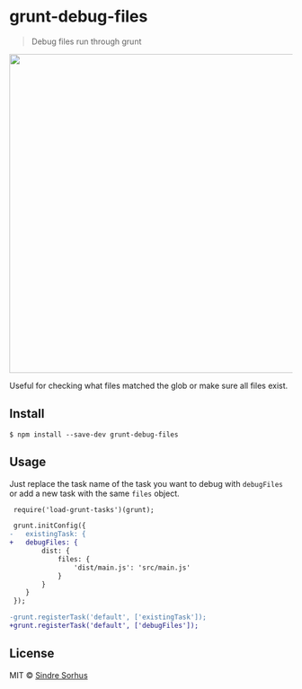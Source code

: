 # grunt-debug-files

> Debug files run through grunt

<img src="screenshot.png" width="568">

Useful for checking what files matched the glob or make sure all files exist.


## Install

```
$ npm install --save-dev grunt-debug-files
```


## Usage

Just replace the task name of the task you want to debug with `debugFiles` or add a new task with the same `files` object.

```diff
 require('load-grunt-tasks')(grunt);

 grunt.initConfig({
-	existingTask: {
+	debugFiles: {
 		dist: {
 			files: {
 				'dist/main.js': 'src/main.js'
 			}
 		}
 	}
 });

-grunt.registerTask('default', ['existingTask']);
+grunt.registerTask('default', ['debugFiles']);
```


## License

MIT © [Sindre Sorhus](https://sindresorhus.com)
